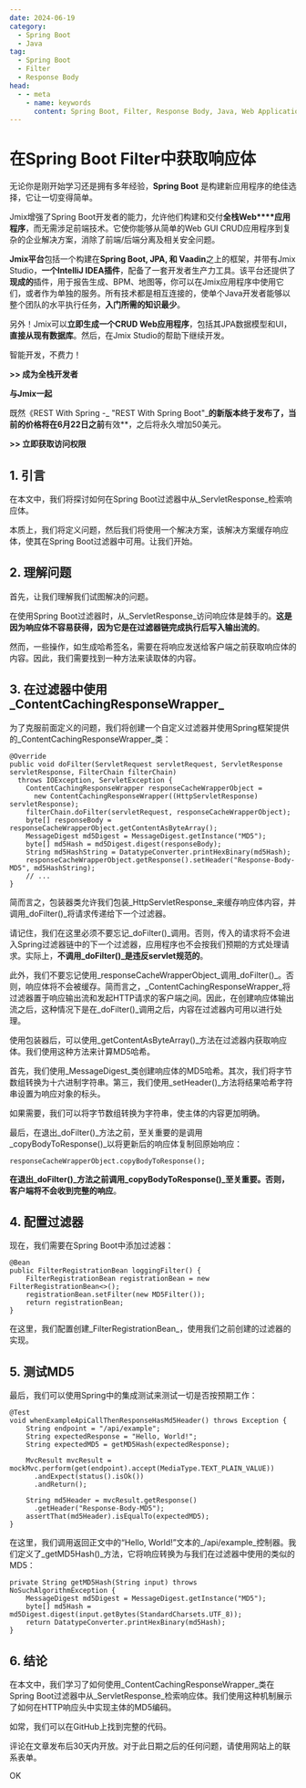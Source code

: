 ```yaml
---
date: 2024-06-19
category:
  - Spring Boot
  - Java
tag:
  - Spring Boot
  - Filter
  - Response Body
head:
  - - meta
    - name: keywords
      content: Spring Boot, Filter, Response Body, Java, Web Applications
---
```


# 在Spring Boot Filter中获取响应体

无论你是刚开始学习还是拥有多年经验，**Spring Boot** 是构建新应用程序的绝佳选择，它让一切变得简单。

Jmix增强了Spring Boot开发者的能力，允许他们构建和交付**全栈Web****应用程序**，而无需涉足前端技术。它使你能够从简单的Web GUI CRUD应用程序到复杂的企业解决方案，消除了前端/后端分离及相关安全问题。

**Jmix平台**包括一个构建在**Spring Boot, JPA, 和 Vaadin**之上的框架，并带有Jmix Studio，**一个IntelliJ IDEA插件**，配备了一套开发者生产力工具。该平台还提供了**现成的**插件，用于报告生成、BPM、地图等，你可以在Jmix应用程序中使用它们，或者作为单独的服务。所有技术都是相互连接的，使单个Java开发者能够以整个团队的水平执行任务，**入门所需的知识最少**。

另外！Jmix可以**立即生成一个CRUD Web应用程序**，包括其JPA数据模型和UI，**直接从现有数据库**。然后，在Jmix Studio的帮助下继续开发。

智能开发，不费力！

**>> 成为全栈开发者**

**与Jmix一起**

既然《REST With Spring -_ "REST With Spring Boot"_**的新版本终于发布了，当前的价格将在6月22日之前**有效**，之后将永久增加50美元。

**>> 立即获取访问权限**

## 1. 引言
在本文中，我们将探讨如何在Spring Boot过滤器中从_ServletResponse_检索响应体。

本质上，我们将定义问题，然后我们将使用一个解决方案，该解决方案缓存响应体，使其在Spring Boot过滤器中可用。让我们开始。

## 2. 理解问题
首先，让我们理解我们试图解决的问题。

在使用Spring Boot过滤器时，从_ServletResponse_访问响应体是棘手的。**这是因为响应体不容易获得，因为它是在过滤器链完成执行后写入输出流的**。

然而，一些操作，如生成哈希签名，需要在将响应发送给客户端之前获取响应体的内容。因此，我们需要找到一种方法来读取体的内容。

## 3. 在过滤器中使用_ContentCachingResponseWrapper_
为了克服前面定义的问题，我们将创建一个自定义过滤器并使用Spring框架提供的_ContentCachingResponseWrapper_类：

```
@Override
public void doFilter(ServletRequest servletRequest, ServletResponse servletResponse, FilterChain filterChain)
  throws IOException, ServletException {
    ContentCachingResponseWrapper responseCacheWrapperObject =
      new ContentCachingResponseWrapper((HttpServletResponse) servletResponse);
    filterChain.doFilter(servletRequest, responseCacheWrapperObject);
    byte[] responseBody = responseCacheWrapperObject.getContentAsByteArray();
    MessageDigest md5Digest = MessageDigest.getInstance("MD5");
    byte[] md5Hash = md5Digest.digest(responseBody);
    String md5HashString = DatatypeConverter.printHexBinary(md5Hash);
    responseCacheWrapperObject.getResponse().setHeader("Response-Body-MD5", md5HashString);
    // ...
}
```

简而言之，包装器类允许我们包装_HttpServletResponse_来缓存响应体内容，并调用_doFilter()_将请求传递给下一个过滤器。

请记住，我们在这里必须不要忘记_doFilter()_调用。否则，传入的请求将不会进入Spring过滤器链中的下一个过滤器，应用程序也不会按我们预期的方式处理请求。实际上，**不调用_doFilter()_是违反servlet规范的**。

此外，我们不要忘记使用_responseCacheWrapperObject_调用_doFilter()_。否则，响应体将不会被缓存。简而言之，_ContentCachingResponseWrapper_将过滤器置于响应输出流和发起HTTP请求的客户端之间。因此，在创建响应体输出流之后，这种情况下是在_doFilter()_调用之后，内容在过滤器内可用以进行处理。

使用包装器后，可以使用_getContentAsByteArray()_方法在过滤器内获取响应体。我们使用这种方法来计算MD5哈希。

首先，我们使用_MessageDigest_类创建响应体的MD5哈希。其次，我们将字节数组转换为十六进制字符串。第三，我们使用_setHeader()_方法将结果哈希字符串设置为响应对象的标头。

如果需要，我们可以将字节数组转换为字符串，使主体的内容更加明确。

最后，在退出_doFilter()_方法之前，至关重要的是调用_copyBodyToResponse()_以将更新后的响应体复制回原始响应：

```
responseCacheWrapperObject.copyBodyToResponse();
```

**在退出_doFilter()_方法之前调用_copyBodyToResponse()_至关重要。否则，客户端将不会收到完整的响应**。

## 4. 配置过滤器
现在，我们需要在Spring Boot中添加过滤器：

```
@Bean
public FilterRegistrationBean loggingFilter() {
    FilterRegistrationBean registrationBean = new FilterRegistrationBean<>();
    registrationBean.setFilter(new MD5Filter());
    return registrationBean;
}
```

在这里，我们配置创建_FilterRegistrationBean_，使用我们之前创建的过滤器的实现。

## 5. 测试MD5
最后，我们可以使用Spring中的集成测试来测试一切是否按预期工作：

```
@Test
void whenExampleApiCallThenResponseHasMd5Header() throws Exception {
    String endpoint = "/api/example";
    String expectedResponse = "Hello, World!";
    String expectedMD5 = getMD5Hash(expectedResponse);

    MvcResult mvcResult = mockMvc.perform(get(endpoint).accept(MediaType.TEXT_PLAIN_VALUE))
      .andExpect(status().isOk())
      .andReturn();

    String md5Header = mvcResult.getResponse()
      .getHeader("Response-Body-MD5");
    assertThat(md5Header).isEqualTo(expectedMD5);
}
```

在这里，我们调用返回正文中的“Hello, World!”文本的_/api/example_控制器。我们定义了_getMD5Hash()_方法，它将响应转换为与我们在过滤器中使用的类似的MD5：

```
private String getMD5Hash(String input) throws NoSuchAlgorithmException {
    MessageDigest md5Digest = MessageDigest.getInstance("MD5");
    byte[] md5Hash = md5Digest.digest(input.getBytes(StandardCharsets.UTF_8));
    return DatatypeConverter.printHexBinary(md5Hash);
}
```

## 6. 结论
在本文中，我们学习了如何使用_ContentCachingResponseWrapper_类在Spring Boot过滤器中从_ServletResponse_检索响应体。我们使用这种机制展示了如何在HTTP响应头中实现主体的MD5编码。

如常，我们可以在GitHub上找到完整的代码。

评论在文章发布后30天内开放。对于此日期之后的任何问题，请使用网站上的联系表单。

OK
